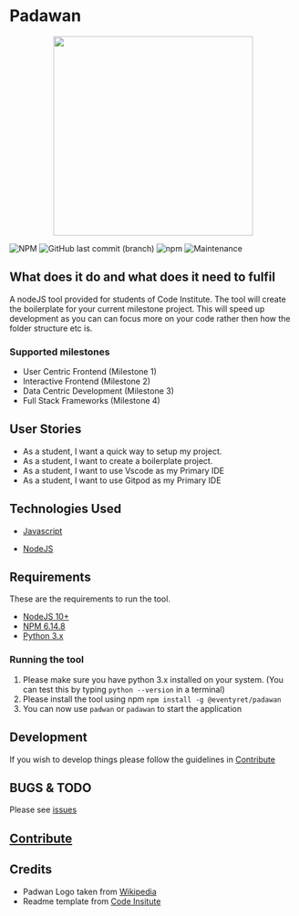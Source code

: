 <!-- markdownlint-disable MD033 -->

# Padawan

<div align="center">
  <img src="https://upload.wikimedia.org/wikipedia/en/d/d7/Ahsoka_Tano.png" height="350" width="350">
</div>

![NPM](https://img.shields.io/npm/l/@eventyret/padawan?style=for-the-badge)
![GitHub last commit (branch)](https://img.shields.io/github/last-commit/eventyret/padawan/develop?style=for-the-badge)
![npm](https://img.shields.io/npm/v/@eventyret/padawan?style=for-the-badge)
![Maintenance](https://img.shields.io/maintenance/yes/2020?style=for-the-badge)

## What does it do and what does it need to fulfil

A nodeJS tool provided for students of Code Institute. The tool will create the boilerplate for your current milestone project.
This will speed up development as you can can focus more on your code rather then how the folder structure etc is.

### Supported milestones

- User Centric Frontend (Milestone 1)
- Interactive Frontend (Milestone 2)
- Data Centric Development (Milestone 3)
- Full Stack Frameworks (Milestone 4)

## User Stories

- As a student, I want a quick way to setup my project.
- As a student, I want to create a boilerplate project.
- As a student, I want to use Vscode as my Primary IDE
- As a student, I want to use Gitpod as my Primary IDE

## Technologies Used

- [Javascript](https://developer.mozilla.org/en-US/docs/Learn/Getting_started_with_the_web/JavaScript_basics)

- [NodeJS](https://www.nodejs.org)

## Requirements

These are the requirements to run the tool.

- [NodeJS 10+](https://www.nodejs.org)
- [NPM 6.14.8](https://www.npmjs.com/package/npm/v/6.14.8)
- [Python 3.x](https://www.python.org/)

### Running the tool

1. Please make sure you have python 3.x installed on your system. (You can test this by typing `python --version` in a terminal)
1. Please install the tool using npm `npm install -g @eventyret/padawan`
1. You can now use `padwan` or `padawan` to start the application

## Development

If you wish to develop things please follow the guidelines in [Contribute](CONTRIBUTING.md)

## BUGS & TODO

Please see [issues](https://github.com/Eventyret/Padawan/issues)

## [Contribute](CONTRIBUTING.md)

## Credits

- Padwan Logo taken from [Wikipedia](https://upload.wikimedia.org/wikipedia/en/d/d7/Ahsoka_Tano.png)
- Readme template from [Code Insitute](https://github.com/Code-Institute-Solutions/readme-template/blob/master/README.md)
